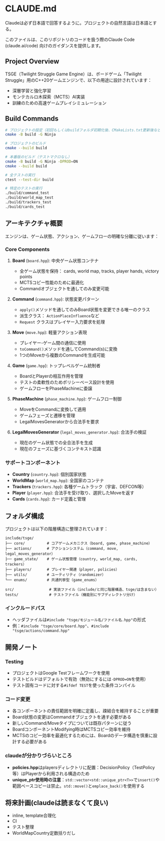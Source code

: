 # CLAUDE.md
Claudeは必ず日本語で回答するように。プロジェクトの自然言語は日本語とする。

このファイルは、このリポジトリのコードを扱う際のClaude Code (claude.ai/code) 向けのガイダンスを提供します。

## Project Overview

TSGE（Twilight Struggle Game Engine）は、ボードゲーム「Twilight Struggle」用のC++20ゲームエンジンで、以下の用途に設計されています：

- 深層学習と強化学習
- モンテカルロ木探索（MCTS）AI実装
- 訓練のための高速ゲームプレイシミュレーション

## Build Commands

```bash
# プロジェクトの設定（初回もしくはbuildフォルダ初期化後、CMakeLists.txt更新後など）
cmake -B build -G Ninja

# プロジェクトのビルド
cmake --build build

# 本番版のビルド（テストマクロなし）
cmake -B build -G Ninja -DPROD=ON
cmake --build build

# 全テストの実行
ctest --test-dir build

# 特定のテストの実行
./build/command_test
./build/world_map_test
./build/trackers_test
./build/cards_test
```

## アーキテクチャ概要

エンジンは、ゲーム状態、アクション、ゲームフローの明確な分離に従います：

### Core Components

1. **Board** (`board.hpp`): 中央ゲーム状態コンテナ
   - 全ゲーム状態を保持： cards, world map, tracks, player hands, victory points
   - MCTSコピー性能のために最適化
   - Commandオブジェクトを通してのみ変更可能

2. **Command** (`command.hpp`): 状態変更パターン
   - `apply()`メソッドを通してのみBoard状態を変更できる唯一のクラス
   - 派生クラス： `ActionPlaceInfluence`など
   - `Request` クラスはプレイヤー入力要求を処理

3. **Move** (`move.hpp`): 軽量アクション表現
   - プレイヤー-ゲーム間の通信に使用
   - `toCommand()`メソッドを通してCommand(s)に変換
   - 1つのMoveから複数のCommandを生成可能

4. **Game** (`game.hpp`): トップレベルゲーム統制者
   - BoardとPlayerの相互作用を管理
   - テストの柔軟性のためポリシーベース設計を使用
   - ゲームフローをPhaseMachineに委譲

5. **PhaseMachine** (`phase_machine.hpp`): ゲームフロー制御
   - MoveをCommandに変換して適用
   - ゲームフェーズと遷移を管理
   - LegalMovesGeneratorから合法手を要求

6. **LegalMovesGenerator** (`legal_moves_generator.hpp`): 合法手の検証
   - 現在のゲーム状態での全合法手を生成
   - 現在のフェーズに基づくコンテキスト認識

### サポートコンポーネント

- **Country** (`country.hpp`): 個別国家状態
- **WorldMap** (`world_map.hpp`): 全国家のコンテナ
- **Trackers** (`trackers.hpp`): 各種ゲームトラック（宇宙、DEFCON等）
- **Player** (`player.hpp`): 合法手を受け取り、選択したMoveを返す
- **Cards** (`cards.hpp`): カード定義と管理

## フォルダ構成

プロジェクトは以下の階層構造に整理されています：

```
include/tsge/
├── core/          # コアゲームメカニクス（board, game, phase_machine）
├── actions/       # アクションシステム（command, move, legal_moves_generator）
├── game_state/    # ゲーム状態管理（country, world_map, cards, trackers）
├── players/       # プレイヤー関連（player, policies）
├── utils/         # ユーティリティ（randomizer）
└── enums/         # 共通列挙型（game_enums）

src/                # 実装ファイル（include/と同じ階層構造、tsge/は含まない）
tests/              # テストファイル（機能別にサブディレクトリ分け）
```

### インクルードパス
- ヘッダファイルは`#include "tsge/モジュール名/ファイル名.hpp"`の形式
- 例：`#include "tsge/core/board.hpp"`、`#include "tsge/actions/command.hpp"`

## 開発ノート

### Testing
- プロジェクトはGoogle Testフレームワークを使用
- テストビルドはデフォルトで有効（無効にするには`-DPROD=ON`を使用）
- テスト固有コードに対する`#ifdef TEST`を使った条件コンパイル

### コード変更
- 各コンポーネントの責任範囲を明確に定義し、疎結合を維持することが重要
- Board状態の変更はCommandオブジェクトを通す必要がある
- 新しいCommand/Moveタイプについては既存パターンに従う
- BoardコンポーネントModifying時はMCTSコピー効率を維持
- MCTSのコピー効率を最適化するためには、Boardのデータ構造を慎重に設計する必要がある

### claudeが分かりづらいところ
- **policies.hpp**はplayersディレクトリに配置：DecisionPolicy（TestPolicy等）はPlayerから利用される構造のため
- **unique_ptr使用時の注意**：`std::vector<std::unique_ptr<T>>`で`insert()`や範囲ベースコピーは禁止。`std::move()`と`emplace_back()`を使用する

## 将来計画(claudeは読まなくて良い)
- inline, template合理化
- CI
- テスト整理
- WorldMapCountry定数括りだし
